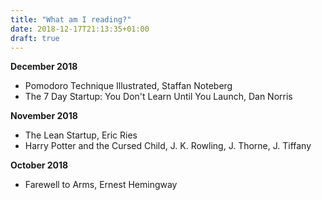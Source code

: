 ```yaml
---
title: "What am I reading?"
date: 2018-12-17T21:13:35+01:00
draft: true
---
```




**December 2018**

- Pomodoro Technique Illustrated, Staffan Noteberg
- The 7 Day Startup: You Don't Learn Until You Launch, Dan Norris 

**November 2018**

- The Lean Startup, Eric Ries
- Harry Potter and the Cursed Child, J. K. Rowling, J. Thorne, J. Tiffany

**October 2018**

- Farewell to Arms, Ernest Hemingway